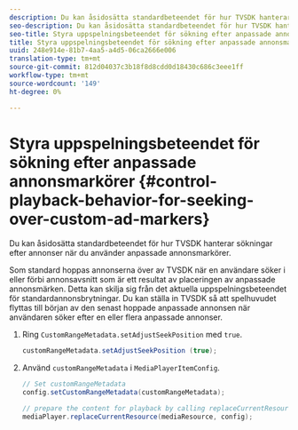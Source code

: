 ```yaml
---
description: Du kan åsidosätta standardbeteendet för hur TVSDK hanterar sökningar efter annonser när du använder anpassade annonsmarkörer.
seo-description: Du kan åsidosätta standardbeteendet för hur TVSDK hanterar sökningar efter annonser när du använder anpassade annonsmarkörer.
seo-title: Styra uppspelningsbeteendet för sökning efter anpassade annonsmarkörer
title: Styra uppspelningsbeteendet för sökning efter anpassade annonsmarkörer
uuid: 248e914e-81b7-4aa5-a4d5-06ca2666e006
translation-type: tm+mt
source-git-commit: 812d04037c3b18f8d8cdd0d18430c686c3eee1ff
workflow-type: tm+mt
source-wordcount: '149'
ht-degree: 0%

---
```



# Styra uppspelningsbeteendet för sökning efter anpassade annonsmarkörer {#control-playback-behavior-for-seeking-over-custom-ad-markers}

Du kan åsidosätta standardbeteendet för hur TVSDK hanterar sökningar efter annonser när du använder anpassade annonsmarkörer.

Som standard hoppas annonserna över av TVSDK när en användare söker i eller förbi annonsavsnitt som är ett resultat av placeringen av anpassade annonsmärken. Detta kan skilja sig från det aktuella uppspelningsbeteendet för standardannonsbrytningar. Du kan ställa in TVSDK så att spelhuvudet flyttas till början av den senast hoppade anpassade annonsen när användaren söker efter en eller flera anpassade annonser.

1. Ring `CustomRangeMetadata.setAdjustSeekPosition` med `true`.

   ```java
   customRangeMetadata.setAdjustSeekPosition (true);
   ```

1. Använd `customRangeMetadata` i `MediaPlayerItemConfig`.

   ```java
   // Set customRangeMetadata 
   config.setCustomRangeMetadata(customRangeMetadata); 
   
   // prepare the content for playback by calling replaceCurrentResource 
   mediaPlayer.replaceCurrentResource(mediaResource, config); 
   ```

